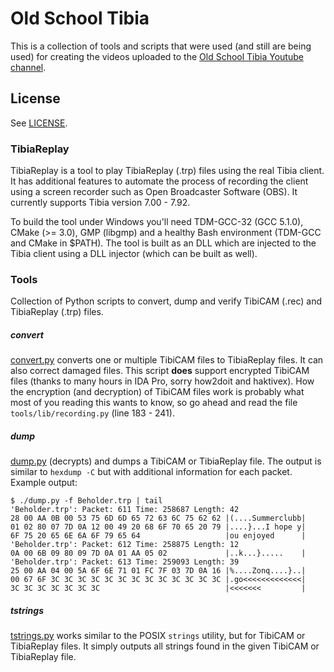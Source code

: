 # Old School Tibia
This is a collection of tools and scripts that were used (and still are being used) for creating the videos uploaded to the [Old School Tibia Youtube channel](https://www.youtube.com/channel/UCLvAMwZjm9aUUeJ-wVDMG7A).

## License
See [LICENSE](LICENSE).

### TibiaReplay
TibiaReplay is a tool to play TibiaReplay (.trp) files using the real Tibia client. It has additional features to automate the process of recording the client using a screen recorder such as Open Broadcaster Software (OBS). It currently supports Tibia version 7.00 - 7.92.

To build the tool under Windows you'll need TDM-GCC-32 (GCC 5.1.0), CMake (>= 3.0), GMP (libgmp) and a healthy Bash environment (TDM-GCC and CMake in $PATH). The tool is built as an DLL which are injected to the Tibia client using a DLL injector (which can be built as well).

### Tools
Collection of Python scripts to convert, dump and verify TibiCAM (.rec) and TibiaReplay (.trp) files.

##### convert
[convert.py](tools/convert.py) converts one or multiple TibiCAM files to TibiaReplay files. It can also correct damaged files. This script **does** support encrypted TibiCAM files (thanks to many hours in IDA Pro, sorry how2doit and haktivex). How the encryption (and decryption) of TibiCAM files work is probably what most of you reading this wants to know, so go ahead and read the file `tools/lib/recording.py` (line 183 - 241).

##### dump
[dump.py](tools/dump.py) (decrypts) and dumps a TibiCAM or TibiaReplay file. The output is similar to `hexdump -C` but with additional information for each packet. Example output:

    $ ./dump.py -f Beholder.trp | tail
    'Beholder.trp': Packet: 611 Time: 258687 Length: 42
    28 00 AA 0B 00 53 75 6D 6D 65 72 63 6C 75 62 62 |(....Summerclubb|
    01 02 80 07 7D 0A 12 00 49 20 68 6F 70 65 20 79 |....}...I hope y|
    6F 75 20 65 6E 6A 6F 79 65 64                   |ou enjoyed      |
    'Beholder.trp': Packet: 612 Time: 258875 Length: 12
    0A 00 6B 09 80 09 7D 0A 01 AA 05 02             |..k...}.....    |
    'Beholder.trp': Packet: 613 Time: 259093 Length: 39
    25 00 AA 04 00 5A 6F 6E 71 01 FC 7F 03 7D 0A 16 |%....Zonq....}..|
    00 67 6F 3C 3C 3C 3C 3C 3C 3C 3C 3C 3C 3C 3C 3C |.go<<<<<<<<<<<<<|
    3C 3C 3C 3C 3C 3C 3C                            |<<<<<<<         |

##### tstrings
[tstrings.py](tools/tstrings.py) works similar to the POSIX `strings` utility, but for TibiCAM or TibiaReplay files. It simply outputs all strings found in the given TibiCAM or TibiaReplay file.
